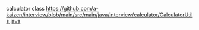 calculator class
https://github.com/a-kaizen/interview/blob/main/src/main/java/interview/calculator/CalculatorUtils.java
